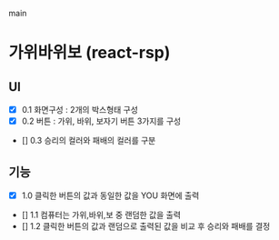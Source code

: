 main


# 가위바위보 (react-rsp)

## UI
- [x] 0.1 화면구성 : 2개의 박스형태 구성
- [x] 0.2 버튼 : 가위, 바위, 보자기 버튼 3가지를 구성
- [] 0.3 승리의 컬러와 패배의 컬러를 구분

## 기능
- [X] 1.0 클릭한 버튼의 값과 동일한 값을 YOU 화면에 출력
- [] 1.1 컴퓨터는 가위,바위,보 중 랜덤한 값을 출력
- [] 1.2 클릭한 버튼의 값과 랜덤으로 출력된 값을 비교 후 승리와 패배를 결정

